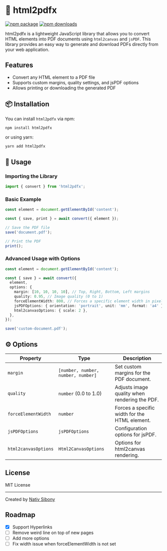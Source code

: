# 🚀 html2pdfx

[![npm package](https://img.shields.io/npm/v/html2pdfx/latest.svg)](https://www.npmjs.com/package/html2pdfx)
[![npm downloads](https://img.shields.io/npm/dm/html2pdfx.svg)](https://www.npmjs.com/package/html2pdfx)

html2pdfx is a lightweight JavaScript library that allows you to convert HTML elements into PDF documents using `html2canvas` and `jsPDF`. This library provides an easy way to generate and download PDFs directly from your web application.

## Features

- Convert any HTML element to a PDF file
- Supports custom margins, quality settings, and jsPDF options
- Allows printing or downloading the generated PDF

## 📦 Installation

You can install `html2pdfx` via npm:

```sh
npm install html2pdfx
```

or using yarn:

```sh
yarn add html2pdfx
```

## 🔨 Usage

### Importing the Library

```typescript
import { convert } from 'html2pdfx';
```

### Basic Example

```typescript
const element = document.getElementById('content');

const { save, print } = await convert({ element });

// Save the PDF file
save('document.pdf');

// Print the PDF
print();
```

### Advanced Usage with Options

```typescript
const element = document.getElementById('content');

const { save } = await convert({
  element,
  options: {
    margin: [10, 10, 10, 10], // Top, Right, Bottom, Left margins
    quality: 0.95, // Image quality (0 to 1)
    forceElementWidth: 800, // Forces a specific element width in pixels
    jsPDFOptions: { orientation: 'portrait', unit: 'mm', format: 'a4' },
    html2canvasOptions: { scale: 2 },
  },
});

save('custom-document.pdf');
```

## ⚙️ Options

| Property             | Type                               | Description                                   |
| -------------------- | ---------------------------------- | --------------------------------------------- |
| `margin`             | `[number, number, number, number]` | Set custom margins for the PDF document.      |
| `quality`            | `number` (0.0 to 1.0)              | Adjusts image quality when rendering the PDF. |
| `forceElementWidth`  | `number`                           | Forces a specific width for the HTML element. |
| `jsPDFOptions`       | `jsPDFOptions`                     | Configuration options for jsPDF.              |
| `html2canvasOptions` | `Html2CanvasOptions`               | Options for html2canvas rendering.            |

## License

MIT License

---

Created by [Nativ Sibony](https://github.com/nativsibony)

## Roadmap

- [x] Support Hyperlinks
- [ ] Remove weird line on top of new pages
- [ ] Add more options
- [ ] Fix width issue when forceElementWidth is not set
